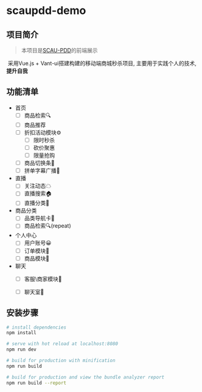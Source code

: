 # scaupdd-demo

## 项目简介

> 本项目是[SCAU-PDD](#)的前端展示

​	采用Vue.js + Vant-ui搭建构建的移动端商城秒杀项目, 主要用于实践个人的技术, **提升自我**

## 功能清单

- 首页
  - [ ] 商品检索🔍
  - [ ] 商品推荐
  - [ ] 折扣活动模块⚙
    - [ ] 限时秒杀
    - [ ] 砍价聚惠
    - [ ] 限量抢购
  - [ ] 商品切换条🧭
  - [ ] 拼单字幕广播📡
- 直播
  - [ ] 关注动态☁
  - [ ] 直播搜索🏠
  - [ ] 直播分类🍱
- 商品分类
  - [ ] 品类导航卡🚦
  - [ ] 商品检索🔍(repeat)
- 个人中心
  - [ ] 用户账号😀
  - [ ] 订单模块🚗
  - [ ] 商品模块🎁
- 聊天
  - [ ] 客服\商家模块👔
  - [ ] 聊天室💬



## 安装步骤

``` bash
# install dependencies
npm install

# serve with hot reload at localhost:8080
npm run dev

# build for production with minification
npm run build

# build for production and view the bundle analyzer report
npm run build --report
```
